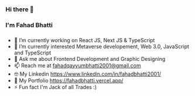 ### Hi there 👋

### I'm Fahad Bhatti
### 

- 🔭 I’m currently working on React JS, Next JS & TypeScript
- 🌱 I’m currently interested Metaverse developement, Web 3.0, JavaScript and TypeScript
- 💬 Ask me about Frontend Development and Graphic Designing
- 📫 Reach me at fahadqayyumbhatti2001@gmail.com
- 🤓 My Linkedin https://www.linkedin.com/in/fahadbhatti2001/
- 🌟 My Portfolio https://fahadbhatti.vercel.app/
- ⚡ Fun fact I'm Jack of all Trades :)
